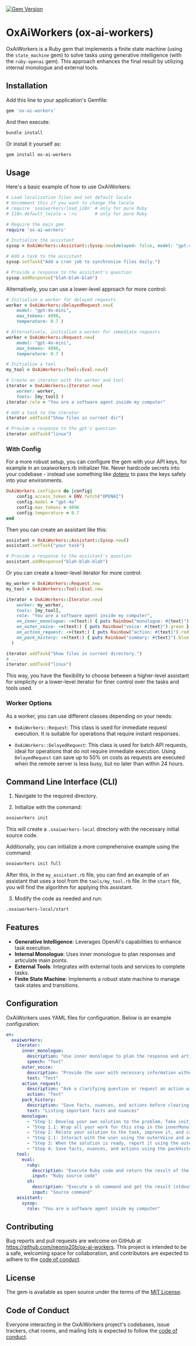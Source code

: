 [![Gem Version](https://badge.fury.io/rb/ox-ai-workers.svg)](https://rubygems.org/gems/ox-ai-workers)

# OxAiWorkers (ox-ai-workers)

OxAiWorkers is a Ruby gem that implements a finite state machine (using the `state_machine` gem) to solve tasks using generative intelligence (with the `ruby-openai` gem). This approach enhances the final result by utilizing internal monologue and external tools.

## Installation

Add this line to your application's Gemfile:

```ruby
gem 'ox-ai-workers'
```

And then execute:

```sh
bundle install
```

Or install it yourself as:

```sh
gem install ox-ai-workers
```

## Usage

Here's a basic example of how to use OxAiWorkers:

```ruby
# Load localization files and set default locale
# Uncomment this if you want to change the locale
# require 'oxaiworkers/load_i18n' # only for pure Ruby
# I18n.default_locale = :ru       # only for pure Ruby

# Require the main gem
require 'ox-ai-workers'

# Initialize the assistant
sysop = OxAiWorkers::Assistant::Sysop.new(delayed: false, model: "gpt-4o")

# Add a task to the assistant
sysop.setTask("Add a cron job to synchronize files daily.")

# Provide a response to the assistant's question
sysop.addResponse("blah-blah-blah")
```

Alternatively, you can use a lower-level approach for more control:

```ruby
# Initialize a worker for delayed requests
worker = OxAiWorkers::DelayedRequest.new(
    model: "gpt-4o-mini", 
    max_tokens: 4096, 
    temperature: 0.7 )

# Alternatively, initialize a worker for immediate requests
worker = OxAiWorkers::Request.new(
    model: "gpt-4o-mini", 
    max_tokens: 4096, 
    temperature: 0.7 )

# Initialize a tool
my_tool = OxAiWorkers::Tool::Eval.new()

# Create an iterator with the worker and tool
iterator = OxAiWorkers::Iterator.new(
    worker: worker, 
    tools: [my_tool] )
iterator.role = "You are a software agent inside my computer"

# Add a task to the iterator
iterator.addTask("Show files in current dir")

# Provide a response to the gpt's question
iterator.addTask("linux")
```

### With Config

For a more robust setup, you can configure the gem with your API keys, for example in an oxaiworkers.rb initializer file. Never hardcode secrets into your codebase - instead use something like [dotenv](https://github.com/motdotla/dotenv) to pass the keys safely into your environments.

```ruby
OxAiWorkers.configure do |config|
    config.access_token = ENV.fetch("OPENAI")
    config.model = "gpt-4o"
    config.max_tokens = 4096
    config.temperature = 0.7
end
```

Then you can create an assistant like this:

```ruby
assistant = OxAiWorkers::Assistant::Sysop.new()
assistant.setTask("your task")

# Provide a response to the assistant's question
assistant.addResponse("blah-blah-blah")
```

Or you can create a lower-level iterator for more control:

```ruby
my_worker = OxAiWorkers::Request.new
my_tool = OxAiWorkers::Tool::Eval.new

iterator = OxAiWorkers::Iterator.new(
    worker: my_worker, 
    tools: [my_tool],
    role: "You are a software agent inside my computer",
    on_inner_monologue: ->(text:) { puts Rainbow("monologue: #{text}").yellow },
    on_outer_voice: ->(text:) { puts Rainbow("voice: #{text}").green },
    on_action_request: ->(text:) { puts Rainbow("action: #{text}").red },
    on_pack_history: ->(text:) { puts Rainbow("summary: #{text}").blue } 
  )

iterator.addTask("Show files in current directory.")
# ...
iterator.addTask("linux")
```

This way, you have the flexibility to choose between a higher-level assistant for simplicity or a lower-level iterator for finer control over the tasks and tools used.

### Worker Options

As a worker, you can use different classes depending on your needs:

- `OxAiWorkers::Request`: This class is used for immediate request execution. It is suitable for operations that require instant responses.

- `OxAiWorkers::DelayedRequest`: This class is used for batch API requests, ideal for operations that do not require immediate execution. Using `DelayedRequest` can save up to 50% on costs as requests are executed when the remote server is less busy, but no later than within 24 hours.

## Command Line Interface (CLI)

1. Navigate to the required directory.

2. Initialize with the command:

```sh
oxaiworkers init
```

This will create a `.oxaiworkers-local` directory with the necessary initial source code. 

Additionally, you can initialize a more comprehensive example using the command:

```sh
oxaiworkers init full
```

After this, in the `my_assistant.rb` file, you can find an example of an assistant that uses a tool from the `tools/my_tool.rb` file. In the `start` file, you will find the algorithm for applying this assistant.

3. Modify the code as needed and run:

```sh
.oxaiworkers-local/start
```

## Features

- **Generative Intelligence**: Leverages OpenAI's capabilities to enhance task execution.
- **Internal Monologue**: Uses inner monologue to plan responses and articulate main points.
- **External Tools**: Integrates with external tools and services to complete tasks.
- **Finite State Machine**: Implements a robust state machine to manage task states and transitions.

## Configuration

OxAiWorkers uses YAML files for configuration. Below is an example configuration:

```yaml
en:
  oxaiworkers:
    iterator:
      inner_monologue:
        description: "Use inner monologue to plan the response and articulate main points"
        speech: "Text"
      outer_voice:
        description: "Provide the user with necessary information without expecting a response"
        text: "Text"
      action_request:
        description: "Ask a clarifying question or request an action with a response from the user"
        action: "Text"
      pack_history:
        description: "Save facts, nuances, and actions before clearing messages"
        text: "Listing important facts and nuances"
      monologue:
        - "Step 1: Develop your own solution to the problem. Take initiative and make assumptions."
        - "Step 1.1: Wrap all your work for this step in the innerMonologue function."
        - "Step 2: Relate your solution to the task, improve it, and call the necessary functions step by step."
        - "Step 2.1: Interact with the user using the outerVoice and actionRequest functions during the process."
        - "Step 3: When the solution is ready, report it using the outerVoice function."
        - "Step 4: Save facts, nuances, and actions using the packHistory function."
    tool:
      eval:
        ruby:
          description: "Execute Ruby code and return the result of the last expression"
          input: "Ruby source code"
        sh:
          description: "Execute a sh command and get the result (stdout + stderr)"
          input: "Source command"
    assistant:
      sysop:
        role: "You are a software agent inside my computer"
```

## Contributing

Bug reports and pull requests are welcome on GitHub at https://github.com/neonix20b/ox-ai-workers. This project is intended to be a safe, welcoming space for collaboration, and contributors are expected to adhere to the [code of conduct](https://github.com/neonix20b/ox-ai-workers/blob/main/CODE_OF_CONDUCT.md).

## License

The gem is available as open source under the terms of the [MIT License](https://opensource.org/licenses/MIT).

## Code of Conduct

Everyone interacting in the OxAiWorkers project's codebases, issue trackers, chat rooms, and mailing lists is expected to follow the [code of conduct](https://github.com/neonix20b/ox-ai-workers/blob/main/CODE_OF_CONDUCT.md).